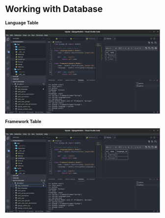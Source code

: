 # Working with Database

**Language  Table**

![language](https://github.com/JavohirJalilov/DjangoModels/raw/master/language_table_show.png)

**Framework Table**

![framework](https://github.com/JavohirJalilov/DjangoModels/raw/master/framework_table_show.png)